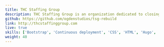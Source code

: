```yaml
---
title: THC Staffing Group 
description: THC Staffing Group is an organization dedicated to closing the gap between America’s rapidly growing cannabis industry and diverse, qualified employment candidates. I've provided copy-editing, WordPress maintenance, WCAG AA compliance work, and a full website rebuild for them with the Hugo static site generator.
github: https://github.com/ogdenstudios/tsg-rebuild
link: http://thcstaffinggroup.com 
live: true
skills: ['Bootstrap', 'Continuous deployment', 'CSS', 'HTML', 'Hugo', 'JavaScript', 'SASS', 'WCAG AA', 'WordPress']
weight: 40
---
```

